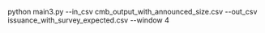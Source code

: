 python main3.py --in_csv cmb_output_with_announced_size.csv --out_csv issuance_with_survey_expected.csv --window 4
